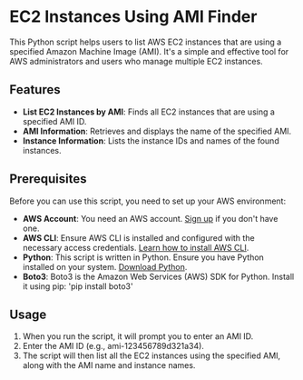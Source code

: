 # EC2 Instances Using AMI Finder

This Python script helps users to list AWS EC2 instances that are using a specified Amazon Machine Image (AMI). It's a simple and effective tool for AWS administrators and users who manage multiple EC2 instances.

## Features

- **List EC2 Instances by AMI**: Finds all EC2 instances that are using a specified AMI ID.
- **AMI Information**: Retrieves and displays the name of the specified AMI.
- **Instance Information**: Lists the instance IDs and names of the found instances.

## Prerequisites

Before you can use this script, you need to set up your AWS environment:

- **AWS Account**: You need an AWS account. [Sign up](https://aws.amazon.com/) if you don't have one.
- **AWS CLI**: Ensure AWS CLI is installed and configured with the necessary access credentials. [Learn how to install AWS CLI](https://docs.aws.amazon.com/cli/latest/userguide/cli-chap-install.html).
- **Python**: This script is written in Python. Ensure you have Python installed on your system. [Download Python](https://www.python.org/downloads/).
- **Boto3**: Boto3 is the Amazon Web Services (AWS) SDK for Python. Install it using pip: 'pip install boto3'

## Usage
1. When you run the script, it will prompt you to enter an AMI ID.
2. Enter the AMI ID (e.g., ami-123456789d321a34).
3. The script will then list all the EC2 instances using the specified AMI, along with the AMI name and instance names.


